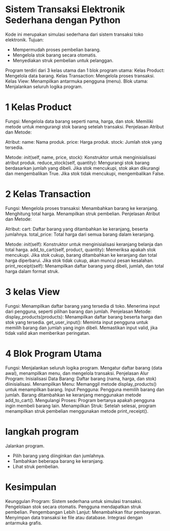 # Sistem Transaksi Elektronik Sederhana dengan Python
Kode ini merupakan simulasi sederhana dari sistem transaksi toko elektronik.
Tujuan:
- Mempermudah proses pembelian barang.
- Mengelola stok barang secara otomatis.
- Menyediakan struk pembelian untuk pelanggan.

Program terdiri dari 3 kelas utama dan 1 blok program utama:
Kelas Product: Mengelola data barang.
Kelas Transaction: Mengelola proses transaksi.
Kelas View: Menampilkan antarmuka pengguna (menu).
Blok utama: Menjalankan seluruh logika program.

# 1 Kelas Product
Fungsi:
Mengelola data barang seperti nama, harga, dan stok.
Memiliki metode untuk mengurangi stok barang setelah transaksi.
Penjelasan Atribut dan Metode:

Atribut:
name: Nama produk.
price: Harga produk.
stock: Jumlah stok yang tersedia.

Metode:
_init_(self, name, price, stock): Konstruktor untuk menginisialisasi atribut produk.
reduce_stock(self, quantity):
Mengurangi stok barang berdasarkan jumlah yang dibeli.
Jika stok mencukupi, stok akan dikurangi dan mengembalikan True.
Jika stok tidak mencukupi, mengembalikan False.

# 2 Kelas Transaction
Fungsi:
Mengelola proses transaksi:
Menambahkan barang ke keranjang.
Menghitung total harga.
Menampilkan struk pembelian.
Penjelasan Atribut dan Metode:

Atribut:
cart: Daftar barang yang ditambahkan ke keranjang, beserta jumlahnya.
total_price: Total harga dari semua barang dalam keranjang.

Metode:
_init_(self): Konstruktor untuk menginisialisasi keranjang belanja dan total harga.
add_to_cart(self, product, quantity):
Memeriksa apakah stok mencukupi.
Jika stok cukup, barang ditambahkan ke keranjang dan total harga diperbarui.
Jika stok tidak cukup, akan muncul pesan kesalahan.
print_receipt(self):
Menampilkan daftar barang yang dibeli, jumlah, dan total harga dalam format struk.

# 3 kelas View
Fungsi:
Menampilkan daftar barang yang tersedia di toko.
Menerima input dari pengguna, seperti pilihan barang dan jumlah.
Penjelasan Metode:
display_products(products):
Menampilkan daftar barang beserta harga dan stok yang tersedia.
get_user_input():
Meminta input pengguna untuk memilih barang dan jumlah yang ingin dibeli.
Memastikan input valid, jika tidak valid akan memberikan peringatan.

# 4  Blok Program Utama
Fungsi:
Menjalankan seluruh logika program.
Mengatur daftar barang (data awal), menampilkan menu, dan mengelola transaksi.
Penjelasan Alur Program:
Inisialisasi Data Barang:
Daftar barang (nama, harga, dan stok) diinisialisasi.
Menampilkan Menu:
Memanggil metode display_products() untuk menampilkan barang.
Input Pengguna:
Pengguna memilih barang dan jumlah.
Barang ditambahkan ke keranjang menggunakan metode add_to_cart().
Mengulangi Proses:
Program bertanya apakah pengguna ingin membeli barang lain.
Menampilkan Struk:
Setelah selesai, program menampilkan struk pembelian menggunakan metode print_receipt().

# langkah program
Jalankan program.
- Pilih barang yang diinginkan dan jumlahnya.
- Tambahkan beberapa barang ke keranjang.
- Lihat struk pembelian.

#  Kesimpulan
Keunggulan Program:
Sistem sederhana untuk simulasi transaksi.
Pengelolaan stok secara otomatis.
Pengguna mendapatkan struk pembelian.
Pengembangan Lebih Lanjut:
Menambahkan fitur pembayaran.
Menyimpan data transaksi ke file atau database.
Integrasi dengan antarmuka grafis.
